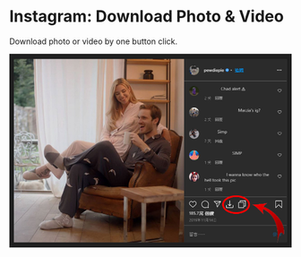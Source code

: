 # Instagram: Download Photo & Video

Download photo or video by one button click.

![image](https://raw.githubusercontent.com/HayaoGai/Instagram-Download-Photo-Video/master/example.jpg)
